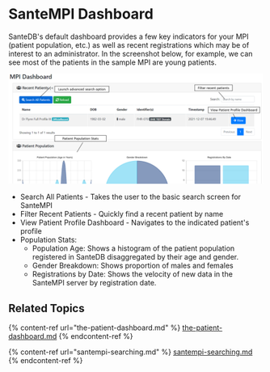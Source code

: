 # SanteMPI Dashboard

SanteDB's default dashboard provides a few key indicators for your MPI (patient population, etc.) as well as recent registrations which may be of interest to an administrator. In the screenshot below, for example, we can see most of the patients in the sample MPI are young patients.

![](<../.gitbook/assets/image (427) (1) (1).png>)

* Search All Patients - Takes the user to the basic search screen for SanteMPI&#x20;
* Filter Recent Patients - Quickly find a recent patient by name
* View Patient Profile Dashboard - Navigates to the indicated patient's profile
* Population Stats:
  * Population Age: Shows a histogram of the patient population registered in SanteDB disaggregated by their age and gender.
  * Gender Breakdown: Shows proportion of males and females
  * Registrations by Date: Shows the velocity of new data in the SanteMPI server by registration date.

## Related Topics

{% content-ref url="the-patient-dashboard.md" %}
[the-patient-dashboard.md](the-patient-dashboard.md)
{% endcontent-ref %}

{% content-ref url="santempi-searching.md" %}
[santempi-searching.md](santempi-searching.md)
{% endcontent-ref %}

